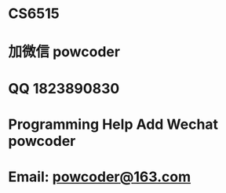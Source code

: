 # CS6515
# 加微信 powcoder

# QQ 1823890830

# Programming Help Add Wechat powcoder

# Email: powcoder@163.com

